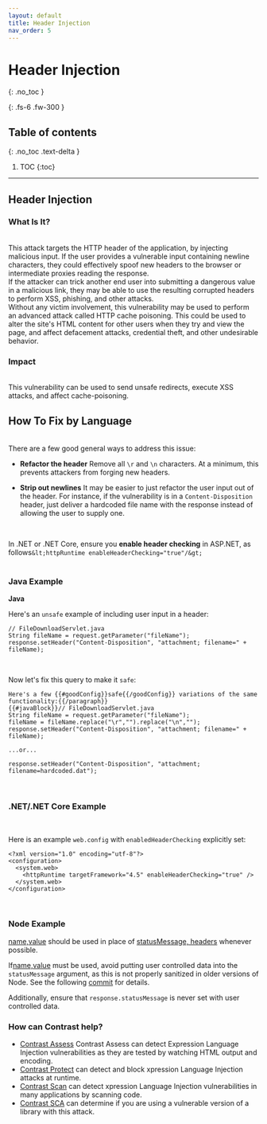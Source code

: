 ```yaml
---
layout: default
title: Header Injection
nav_order: 5
---
```


# Header Injection
{: .no_toc }

{: .fs-6 .fw-300 }

## Table of contents
{: .no_toc .text-delta }

1. TOC
{:toc}

---

## Header Injection

### What Is It?
<br/>
This attack targets the HTTP header of the application, by injecting malicious input.
If the user provides a vulnerable input containing newline characters, they could effectively spoof new headers to the browser or intermediate proxies reading the response. 
<br/>
If the attacker can trick another end user into submitting a dangerous value  in a malicious link, they may be able to use the resulting corrupted headers to perform XSS, phishing, and other attacks.
<br/>
Without any victim involvement, this vulnerability may be used to perform an advanced attack called HTTP cache poisoning. This 
could be used to alter the site's HTML content for other users when they try and view the page, and affect defacement attacks,
credential theft, and other undesirable behavior.


### Impact
<br/>
This vulnerability can be used to send unsafe redirects, execute XSS attacks, and affect cache-poisoning. 


## How To Fix by Language 
<br/>
There are a few good general ways to address this issue:

- **Refactor the header** 
Remove all `\r` and `\n` characters. At a minimum, this prevents attackers from forging new headers.

- **Strip out newlines** 
It may be easier to just refactor the user input out of the header. For instance, if the vulnerability is in a `Content-Disposition` header, just deliver a hardcoded file name with the response instead of allowing the user to supply one.
<br/>

In .NET or .NET Core, ensure you **enable header checking** in ASP.NET, as follows`&lt;httpRuntime enableHeaderChecking="true"/&gt;`
<br/>
<br/>

### Java Example

**Java** 
<br/>

Here's an `unsafe` example of including user input in a header:

```
// FileDownloadServlet.java
String fileName = request.getParameter("fileName");
response.setHeader("Content-Disposition", "attachment; filename=" + fileName);
```
<br/>

Now let's fix this query to make it `safe`: 
```
Here's a few {{#goodConfig}}safe{{/goodConfig}} variations of the same functionality:{{/paragraph}}
{{#javaBlock}}// FileDownloadServlet.java
String fileName = request.getParameter("fileName");
fileName = fileName.replace("\r","").replace("\n","");
response.setHeader("Content-Disposition", "attachment; filename=" + fileName);

...or...

response.setHeader("Content-Disposition", "attachment; filename=hardcoded.dat");
```
<br/>

### .NET/.NET Core Example

<br/>

Here is an example `web.config` with `enabledHeaderChecking` explicitly set:

```
<?xml version="1.0" encoding="utf-8"?>
<configuration>
  <system.web>
    <httpRuntime targetFramework="4.5" enableHeaderChecking="true" />
  </system.web>
</configuration>
```
<br/>

### Node Example 

[name,value](https://nodejs.org/api/http.html#http_response_setheader_name_value) should be used in place of [statusMessage, headers](https://nodejs.org/api/http.html#http_response_writehead_statuscode_statusmessage_headers) whenever possible.
<br/>

If[name,value](https://nodejs.org/api/http.html#http_response_setheader_name_value) must be used, avoid putting user controlled data into the `statusMessage` argument, as this is not properly sanitized in older versions of Node. 
See the following [commit](https://github.com/nodejs/node/commit/c0f13e56a2) for details.
<br/>

Additionally, ensure that `response.statusMessage` is never set with user controlled data. 


### How can Contrast help?



- [Contrast Assess](https://www.contrastsecurity.com/contrast-assess) Contrast Assess can detect Expression Language Injection vulnerabilities as they are tested by watching HTML output and encoding.
- [Contrast Protect](https://www.contrastsecurity.com/contrast-protect) can detect and block xpression Language Injection attacks at runtime. 
- [Contrast Scan](https://www.contrastsecurity.com/contrast-scan) can detect xpression Language Injection vulnerabilities in many applications by scanning code.
- [Contrast SCA](https://www.contrastsecurity.com/contrast-sca) can determine if you are using a vulnerable version of a library with this attack.